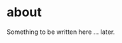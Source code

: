 <!--
.. title: about
.. slug: about
.. description: about page
.. breadcrumb: False
.. author: Xeverous
-->

# about

Something to be written here ... later.
